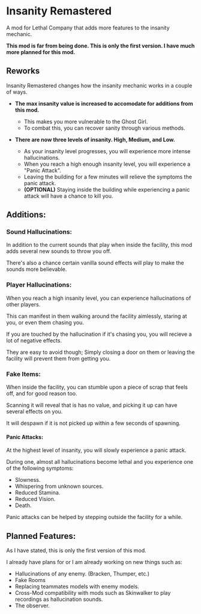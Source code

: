 # Insanity Remastered
A mod for Lethal Company that adds more features to the insanity mechanic.


**This mod is far from being done. This is only the first version. I have much more planned for this mod.**
## Reworks 
Insanity Remastered changes how the insanity mechanic works in a couple of ways. 

- **The max insanity value is increased to accomodate for additions from this mod.**
    - This makes you more vulnerable to the Ghost Girl.
    - To combat this, you can recover sanity through various methods.
      
- **There are now three levels of insanity. High, Medium, and Low.**
   - As your insanity level progresses, you will experience more intense hallucinations.
   - When you reach a high enough insanity level, you will experience a "Panic Attack".
   - Leaving the building for a few minutes will relieve the symptoms the panic attack.
   - **(OPTIONAL)** Staying inside the building while experiencing a panic attack will have a chance to kill you.
## Additions:

### Sound Hallucinations:
In addition to the current sounds that play when inside the facility, this mod adds several new sounds to throw you off.

There's also a chance certain vanilla sound effects will play to make the sounds more believable.

### Player Hallucinations:

When you reach a high insanity level, you can experience hallucinations of other players.

This can manifest in them walking around the facility aimlessly, staring at you, or even them chasing you.

If you are touched by the hallucination if it's chasing you, you will recieve a lot of negative effects.

They are easy to avoid though; Simply closing a door on them or leaving the facility will prevent them from getting you. 

### Fake Items:

When inside the facility, you can stumble upon a piece of scrap that feels off, and for good reason too. 

Scanning it will reveal that is has no value, and picking it up can have several effects on you.

It will despawn if it is not picked up within a few seconds of spawning.

#### Panic Attacks:

At the highest level of insanity, you will slowly experience a panic attack.

During one, almost all hallucinations become lethal and you experience one of the following symptoms:
- Slowness.
- Whispering from unknown sources.
- Reduced Stamina.
- Reduced Vision.
- Death.

Panic attacks can be helped by stepping outside the facility for a while.

## Planned Features:

As I have stated, this is only the first version of this mod.

I already have plans for or I am already working on new things such as:

- Hallucinations of any enemy. (Bracken, Thumper, etc.)
- Fake Rooms
- Replacing teammates models with enemy models.
- Cross-Mod compatibility with mods such as Skinwalker to play recordings as hallucination sounds.
- The observer.
